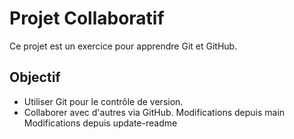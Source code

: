 # Projet Collaboratif
Ce projet est un exercice pour apprendre Git et GitHub.

## Objectif
- Utiliser Git pour le contrôle de version.
- Collaborer avec d'autres via GitHub.
Modifications depuis main
Modifications depuis update-readme
